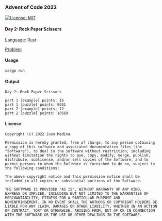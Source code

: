 ### Advent of Code 2022

[![License: MIT](https://img.shields.io/badge/License-MIT-yellow.svg)](https://opensource.org/licenses/MIT)

#### Day 2: Rock Paper Scissors

Language: Rust

[Problem](https://adventofcode.com/2022/day/2)

#### Usage 

```bash
cargo run
```

#### Output

```
Day 2: Rock Paper Scissors

part 1 [example] points: 15
part 1 [puzzle] points: 9651
part 2 [example] points: 12
part 2 [puzzle] points: 10560
```

#### License
```
Copyright (c) 2022 Juan Medina

Permission is hereby granted, free of charge, to any person obtaining
a copy of this software and associated documentation files (the
"Software"), to deal in the Software without restriction, including
without limitation the rights to use, copy, modify, merge, publish,
distribute, sublicense, and/or sell copies of the Software, and to
permit persons to whom the Software is furnished to do so, subject to
the following conditions:

The above copyright notice and this permission notice shall be
included in all copies or substantial portions of the Software.

THE SOFTWARE IS PROVIDED "AS IS", WITHOUT WARRANTY OF ANY KIND,
EXPRESS OR IMPLIED, INCLUDING BUT NOT LIMITED TO THE WARRANTIES OF
MERCHANTABILITY, FITNESS FOR A PARTICULAR PURPOSE AND
NONINFRINGEMENT. IN NO EVENT SHALL THE AUTHORS OR COPYRIGHT HOLDERS BE
LIABLE FOR ANY CLAIM, DAMAGES OR OTHER LIABILITY, WHETHER IN AN ACTION
OF CONTRACT, TORT OR OTHERWISE, ARISING FROM, OUT OF OR IN CONNECTION
WITH THE SOFTWARE OR THE USE OR OTHER DEALINGS IN THE SOFTWARE.
```
